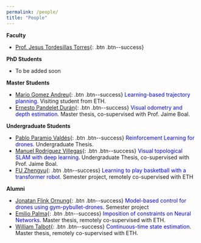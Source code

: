 ```yaml
---
permalink: /people/
title: "People"
---
```


**Faculty**      
  * [Prof. Jesus Tordesillas Torres](/jtorde/){: .btn .btn--success}

**PhD Students**  
  * To be added soon

**Master Students**  

 * [Mario Gomez Andreu](https://www.linkedin.com/in/mario-gomez-andreu-b12651202/){: .btn .btn--success} <span style="color:blue">Learning-based trajectory planning.</span> Visiting student from ETH. 
 * [Ernesto Pandelet Durán](https://www.linkedin.com/in/ernestopd/){: .btn .btn--success} <span style="color:blue">Visual odometry and depth estimation.</span> Master thesis, co-supervised with Prof. Jaime Boal. 

**Undergraduate Students**

  * [Pablo Paramio Valdés](https://www.linkedin.com/in/pabloparamio/){: .btn .btn--success} <span style="color:blue">Reinforcement Learning for drones.</span>
 Undergraduate Thesis. 
  * [Manuel Rodríguez Villegas](https://www.linkedin.com/in/mrodriguezvillegas/){: .btn .btn--success} <span style="color:blue">Visual topological SLAM with deep learning</span>. Undergraduate Thesis, co-supervised with Prof. Jaime Boal. 
  * [FU Zhengyu](https://fu-zhengyu.xyz){: .btn .btn--success} <span style="color:blue">Learning to play basketball with a transformer robot</span>. Semester project, remotely co-supervised with ETH

**Alumni**  
   * [Jonatan Flink Ornung](){: .btn .btn--success} <span style="color:blue">Model-based control for drones using gym-pybullet-drones.</span> Semester project
   * [Emilio Palma](https://www.linkedin.com/in/emilio-palma-2000/){: .btn .btn--success} <span style="color:blue">Imposition of constraints on Neural Networks</span>. Master thesis, remotely co-supervised with ETH.  
   * [William Talbot](https://www.linkedin.com/in/william-talbot-884ab5155/){: .btn .btn--success} <span style="color:blue">Continuous-time state estimation</span>. Master thesis, remotely co-supervised with ETH.  
